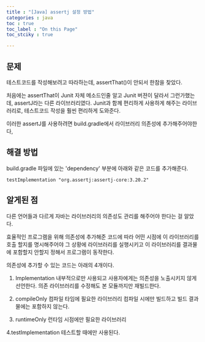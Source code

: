 ```yaml
---
title : "[Java] assertj 설정 방법"
categories : java
toc : true
toc_label : "On this Page"
toc_stciky : true

---
```

## 문제
 테스트코드를 작성해보려고 따라하는데, assertThat()이 안되서 한참을 찾았다.
 
 처음에는 assertThat이 Junit 자체 메소드인줄 알고 Junit 버젼이 달라서 그런가했는데, assertJ라는 다른 라이브러리였다. Junit과 함께 편리하게 사용하게 해주는 라이브러리로, 테스트코드 작성을 훨씬 편리하게 도와준다.
 
 이러한 assertJ를 사용하려면 build.gradle에서 라이브러리 의존성에 추가해주어야한다,
 
 ## 해결 방법
 build.gradle 파일에 있는 'dependency' 부분에 아래와 같은 코드를 추가해준다.
 
 ```
 testImplementation "org.assertj:assertj-core:3.20.2"
 ```

## 알게된 점
다른 언어들과 다르게 자바는 라이브러리의 의존성도 관리를 해주어야 한다는 걸 알았다.

효율적인 프로그램을 위해 의존성에 추가해준 코드에 따라 어떤 시점에 이 라이브러리를 호출 할지를 명시해주어야
그 상황에 라이브러리를 실행시키고 이 라이브러리를 결과물에 포함할지 안할지 정해서 프로그램이 동작한다.

의존성에 추가할 수 있는 코드는 아래의 4개이다.

 1. Implementation
내부적으로만 사용되고 사용자에게는 의존성을 노출시키지 않게 선언한다.
의존 라이브러리를 수정해도 본 모듈까지만 재빌드한다.

 2. compileOnly 
컴파일 타임에 필요한 라이브러리
컴파일 시에만 빌드하고 빌드 결과물에는 포함하지 않는다.

 3. runtimeOnly
런타임 시점에만 필요한 라이브러리

 4.testImplementation
테스트할 때에만 사용된다.

 
 
